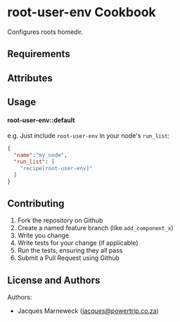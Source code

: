 root-user-env Cookbook
======================

Configures roots homedir.

Requirements
------------

Attributes
----------

Usage
-----

#### root-user-env::default

e.g.
Just include `root-user-env` in your node's `run_list`:

```json
{
  "name":"my_node",
  "run_list": [
    "recipe[root-user-env]"
  ]
}
```

Contributing
------------

1. Fork the repository on Github
2. Create a named feature branch (like `add_component_x`)
3. Write you change
4. Write tests for your change (if applicable)
5. Run the tests, ensuring they all pass
6. Submit a Pull Request using Github

License and Authors
-------------------
Authors: 

 * Jacques Marneweck (jacques@powertrip.co.za)
